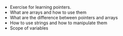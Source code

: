 * Exercise for learning pointers.
* What are arrays and how to use them
* What are the difference between pointers and arrays
* How to use strings and how to manipulate them
* Scope of variables
